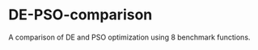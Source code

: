 DE-PSO-comparison
=================

A comparison of DE and PSO optimization using 8 benchmark functions.
